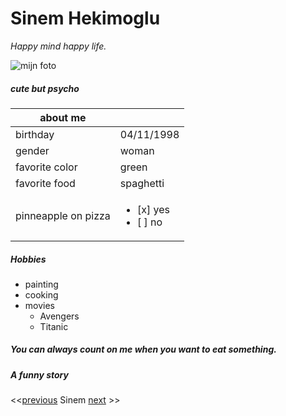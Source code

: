 <h1> Sinem Hekimoglu </h1> <b>
</b>
<em> Happy mind happy life. </em>
<b></b>

![mijn foto](https://scontent-bru2-1.xx.fbcdn.net/v/t1.0-1/p160x160/74188515_478005446405861_111661345740423168_n.jpg?_nc_cat=104&_nc_oc=AQnbjOxYiDiXUlF4-yPK84wZL81_TZb9PgN4v6NcWJC3PiNHBqLlgwn18Y7ai5uoAf0&_nc_ht=scontent-bru2-1.xx&oh=b21a220f57e479500da2eaa3665e0b49&oe=5E41CA45)

##### cute but psycho

about me | |
----------- |------|
birthday | 04/11/1998
gender | woman
favorite color | green
favorite food | spaghetti
pinneapple on pizza | <ul><li>[x] yes</li><li>[ ] no </li></ul>

##### Hobbies

* painting
* cooking
* movies
  * Avengers
  * Titanic

##### You can always count on me when you want to eat something.

##### A funny story











<<[previous](https://github.com/SamiraBelkhiri/challenge-markdown/) Sinem [next](https://github.com/Stefan-Nilsson/challenge-markdown) >>









